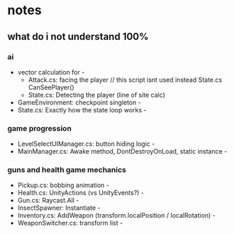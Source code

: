 # notes

## what do i not understand 100%

### ai
- vector calculation for -
    - Attack.cs: facing the player // this script isnt used instead State.cs CanSeePlayer()
    - State.cs: Detecting the player (line of site calc)
- GameEnvironment: checkpoint singleton -
- State.cs: Exactly how the state loop works -

### game progression
- LevelSelectUIManager.cs: button hiding logic -
- MainManager.cs: Awake method, DontDestroyOnLoad, static instance -

### guns and health game mechanics
- Pickup.cs: bobbing animation -
- Health.cs: UnityActions (vs UnityEvents?) -
- Gun.cs: Raycast.All -
- InsectSpawner: Instantiate -
- Inventory.cs: AddWeapon (transform.localPosition / localRotation) -
- WeaponSwitcher.cs: transform list -